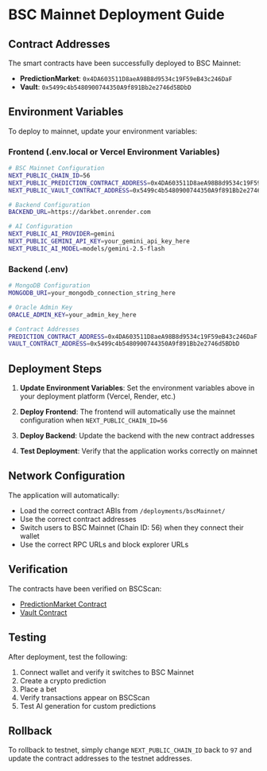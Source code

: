# BSC Mainnet Deployment Guide

## Contract Addresses

The smart contracts have been successfully deployed to BSC Mainnet:

- **PredictionMarket**: `0x4DA603511D8aeA98B8d9534c19F59eB43c246DaF`
- **Vault**: `0x5499c4b5480900744350A9f891Bb2e2746d5BDbD`

## Environment Variables

To deploy to mainnet, update your environment variables:

### Frontend (.env.local or Vercel Environment Variables)

```bash
# BSC Mainnet Configuration
NEXT_PUBLIC_CHAIN_ID=56
NEXT_PUBLIC_PREDICTION_CONTRACT_ADDRESS=0x4DA603511D8aeA98B8d9534c19F59eB43c246DaF
NEXT_PUBLIC_VAULT_CONTRACT_ADDRESS=0x5499c4b5480900744350A9f891Bb2e2746d5BDbD

# Backend Configuration
BACKEND_URL=https://darkbet.onrender.com

# AI Configuration
NEXT_PUBLIC_AI_PROVIDER=gemini
NEXT_PUBLIC_GEMINI_API_KEY=your_gemini_api_key_here
NEXT_PUBLIC_AI_MODEL=models/gemini-2.5-flash
```

### Backend (.env)

```bash
# MongoDB Configuration
MONGODB_URI=your_mongodb_connection_string_here

# Oracle Admin Key
ORACLE_ADMIN_KEY=your_admin_key_here

# Contract Addresses
PREDICTION_CONTRACT_ADDRESS=0x4DA603511D8aeA98B8d9534c19F59eB43c246DaF
VAULT_CONTRACT_ADDRESS=0x5499c4b5480900744350A9f891Bb2e2746d5BDbD
```

## Deployment Steps

1. **Update Environment Variables**: Set the environment variables above in your deployment platform (Vercel, Render, etc.)

2. **Deploy Frontend**: The frontend will automatically use the mainnet configuration when `NEXT_PUBLIC_CHAIN_ID=56`

3. **Deploy Backend**: Update the backend with the new contract addresses

4. **Test Deployment**: Verify that the application works correctly on mainnet

## Network Configuration

The application will automatically:
- Load the correct contract ABIs from `/deployments/bscMainnet/`
- Use the correct contract addresses
- Switch users to BSC Mainnet (Chain ID: 56) when they connect their wallet
- Use the correct RPC URLs and block explorer URLs

## Verification

The contracts have been verified on BSCScan:
- [PredictionMarket Contract](https://bscscan.com/address/0x4DA603511D8aeA98B8d9534c19F59eB43c246DaF)
- [Vault Contract](https://bscscan.com/address/0x5499c4b5480900744350A9f891Bb2e2746d5BDbD)

## Testing

After deployment, test the following:
1. Connect wallet and verify it switches to BSC Mainnet
2. Create a crypto prediction
3. Place a bet
4. Verify transactions appear on BSCScan
5. Test AI generation for custom predictions

## Rollback

To rollback to testnet, simply change `NEXT_PUBLIC_CHAIN_ID` back to `97` and update the contract addresses to the testnet addresses.

